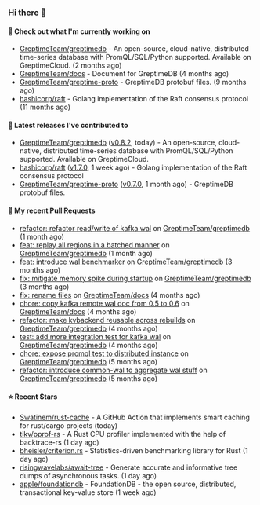 ### Hi there 👋

#### 👷 Check out what I'm currently working on

- [GreptimeTeam/greptimedb](https://github.com/GreptimeTeam/greptimedb) - An open-source, cloud-native, distributed time-series database with PromQL/SQL/Python supported. Available on GreptimeCloud. (2 months ago)
- [GreptimeTeam/docs](https://github.com/GreptimeTeam/docs) - Document for GreptimeDB (4 months ago)
- [GreptimeTeam/greptime-proto](https://github.com/GreptimeTeam/greptime-proto) - GreptimeDB protobuf files. (9 months ago)
- [hashicorp/raft](https://github.com/hashicorp/raft) - Golang implementation of the Raft consensus protocol (11 months ago)

#### 🔭 Latest releases I've contributed to

- [GreptimeTeam/greptimedb](https://github.com/GreptimeTeam/greptimedb) ([v0.8.2](https://github.com/GreptimeTeam/greptimedb/releases/tag/v0.8.2), today) - An open-source, cloud-native, distributed time-series database with PromQL/SQL/Python supported. Available on GreptimeCloud.
- [hashicorp/raft](https://github.com/hashicorp/raft) ([v1.7.0](https://github.com/hashicorp/raft/releases/tag/v1.7.0), 1 week ago) - Golang implementation of the Raft consensus protocol
- [GreptimeTeam/greptime-proto](https://github.com/GreptimeTeam/greptime-proto) ([v0.7.0](https://github.com/GreptimeTeam/greptime-proto/releases/tag/v0.7.0), 1 month ago) - GreptimeDB protobuf files.

#### 🔨 My recent Pull Requests

- [refactor: refactor read/write of kafka wal](https://github.com/GreptimeTeam/greptimedb/pull/3809) on [GreptimeTeam/greptimedb](https://github.com/GreptimeTeam/greptimedb) (1 month ago)
- [feat: replay all regions in a batched manner](https://github.com/GreptimeTeam/greptimedb/pull/3808) on [GreptimeTeam/greptimedb](https://github.com/GreptimeTeam/greptimedb) (1 month ago)
- [feat: introduce wal benchmarker](https://github.com/GreptimeTeam/greptimedb/pull/3446) on [GreptimeTeam/greptimedb](https://github.com/GreptimeTeam/greptimedb) (3 months ago)
- [fix: mitigate memory spike during startup](https://github.com/GreptimeTeam/greptimedb/pull/3418) on [GreptimeTeam/greptimedb](https://github.com/GreptimeTeam/greptimedb) (3 months ago)
- [fix: rename files](https://github.com/GreptimeTeam/docs/pull/799) on [GreptimeTeam/docs](https://github.com/GreptimeTeam/docs) (4 months ago)
- [chore: copy kafka remote wal doc from 0.5 to 0.6](https://github.com/GreptimeTeam/docs/pull/795) on [GreptimeTeam/docs](https://github.com/GreptimeTeam/docs) (4 months ago)
- [refactor: make kvbackend reusable across rebuilds](https://github.com/GreptimeTeam/greptimedb/pull/3202) on [GreptimeTeam/greptimedb](https://github.com/GreptimeTeam/greptimedb) (4 months ago)
- [test: add more integration test for kafka wal](https://github.com/GreptimeTeam/greptimedb/pull/3190) on [GreptimeTeam/greptimedb](https://github.com/GreptimeTeam/greptimedb) (4 months ago)
- [chore: expose promql test to distributed instance](https://github.com/GreptimeTeam/greptimedb/pull/3176) on [GreptimeTeam/greptimedb](https://github.com/GreptimeTeam/greptimedb) (5 months ago)
- [refactor: introduce common-wal to aggregate wal stuff](https://github.com/GreptimeTeam/greptimedb/pull/3171) on [GreptimeTeam/greptimedb](https://github.com/GreptimeTeam/greptimedb) (5 months ago)

#### ⭐ Recent Stars

- [Swatinem/rust-cache](https://github.com/Swatinem/rust-cache) - A GitHub Action that implements smart caching for rust/cargo projects  (today)
- [tikv/pprof-rs](https://github.com/tikv/pprof-rs) - A Rust CPU profiler implemented with the help of backtrace-rs (1 day ago)
- [bheisler/criterion.rs](https://github.com/bheisler/criterion.rs) - Statistics-driven benchmarking library for Rust (1 day ago)
- [risingwavelabs/await-tree](https://github.com/risingwavelabs/await-tree) - Generate accurate and informative tree dumps of asynchronous tasks. (1 day ago)
- [apple/foundationdb](https://github.com/apple/foundationdb) - FoundationDB - the open source, distributed, transactional key-value store (1 week ago)
